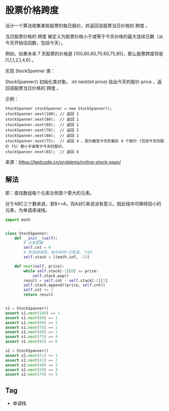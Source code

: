 # 股票价格跨度
设计一个算法收集某些股票的每日报价，并返回该股票当日价格的 跨度 。

当日股票价格的 跨度 被定义为股票价格小于或等于今天价格的最大连续日数（从今天开始往回数，包括今天）。

例如，如果未来 7 天股票的价格是 [100,80,60,70,60,75,85]，那么股票跨度将是 [1,1,1,2,1,4,6] 。

实现 StockSpanner 类：

StockSpanner() 初始化类对象。
int next(int price) 给出今天的股价 price ，返回该股票当日价格的 跨度 。

示例：
```
StockSpanner stockSpanner = new StockSpanner();
stockSpanner.next(100); // 返回 1
stockSpanner.next(80);  // 返回 1
stockSpanner.next(60);  // 返回 1
stockSpanner.next(70);  // 返回 2
stockSpanner.next(60);  // 返回 1
stockSpanner.next(75);  // 返回 4 ，因为截至今天的最后 4 个股价 (包括今天的股价 75) 都小于或等于今天的股价。
stockSpanner.next(85);  // 返回 6
```

来源：https://leetcode.cn/problems/online-stock-span/

## 解法
即：查找数组每个元素左侧首个更大的元素。

对于ABC三个数来说，若B>=A，则A对C来说没有意义。因此栈中可移除较小的元素，为单调递减栈。
```python
import math


class StockSpanner:
    def __init__(self):
        # 元素数量
        self.cnt = 0
        # 单调递减栈，栈中保存(元素值，下标)
        self.stack = [(math.inf, -1)]

    def next(self, price):
        while self.stack[-1][0] <= price:
            self.stack.pop()
        result = self.cnt - self.stack[-1][1]
        self.stack.append((price, self.cnt))
        self.cnt += 1
        return result


s1 = StockSpanner()
assert s1.next(100) == 1
assert s1.next(80) == 1
assert s1.next(60) == 1
assert s1.next(70) == 2
assert s1.next(60) == 1
assert s1.next(75) == 4
assert s1.next(85) == 6

s2 = StockSpanner()
assert s2.next(31) == 1
assert s2.next(41) == 2
assert s2.next(48) == 3
assert s2.next(59) == 4
assert s2.next(79) == 5
```


## Tag
- 单调栈